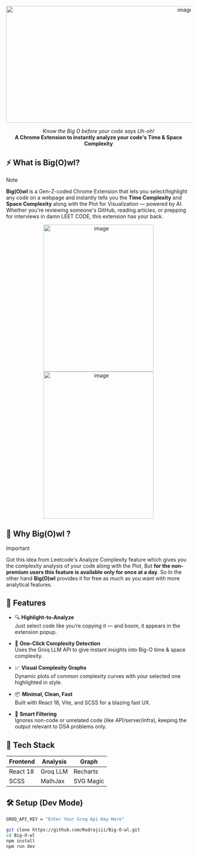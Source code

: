 <p align="center">
<!--   <img src="src/assets/Big(O)wl.png" alt="Big(O)wl Logo" width="150" /> -->
<img width="960" height="318" alt="image" src="https://github.com/user-attachments/assets/9b29b3cf-14f3-426a-85aa-b6aebe2cf909" />

</p>

<div align="center">
<!--   <h1 align="center">Big(O)wl 🦉</h1> -->
  <em>Know the Big O before your code says Uh-oh!</em><br/>
  <strong>A Chrome Extension to instantly analyze your code's Time & Space Complexity</strong>
</div>

## ⚡ What is Big(O)wl?
> [!NOTE]  
> **Big(O)wl** is a Gen-Z-coded Chrome Extension that lets you select/highlight any code on a webpage and instantly tells you the **Time Complexity** and **Space Complexity** along with the Plot for Visualization — powered by AI.  
Whether you're reviewing someone's GitHub, reading articles, or prepping for interviews in damn LEET CODE, this extension has your back.

<div align="center">
  <img width="300" height="400" alt="image" src="https://github.com/user-attachments/assets/c82d442e-0be2-4019-898d-cc3b7c18dad1" />
<img width="300" height="400" alt="image" src="https://github.com/user-attachments/assets/8be59259-bd54-4788-a30d-62045b6c82ad" />
</div>

## 🤔 Why Big(O)wl ?
> [!IMPORTANT] 
> Got this idea from Leetcode's Analyze Complexity feature which gives you the complexity analysis of your code along with the Plot, But **for the non-premium users this feature is available only for once at a day**. So In the other hand **Big(O)wl** provides it for free as much as you want with more analytical features.  



## 🧠 Features

- 🔍 **Highlight-to-Analyze**  
  Just select code like you’re copying it — and boom, it appears in the extension popup.

- 🚀 **One-Click Complexity Detection**  
  Uses the Groq LLM API to give instant insights into Big-O time & space complexity.

- 📈 **Visual Complexity Graphs**  
  Dynamic plots of common complexity curves with your selected one highlighted in style.

- 📦 **Minimal, Clean, Fast**  
  Built with React 18, Vite, and SCSS for a blazing fast UX.

- 🧠 **Smart Filtering**  
  Ignores non-code or unrelated code (like API/server/infra), keeping the output relevant to DSA problems only.



## 🧰 Tech Stack

| Frontend | Analysis | Graph |
|----------|----------|-------|
| React 18 | Groq LLM | Recharts |
| SCSS     | MathJax  | SVG Magic |



## 🛠️ Setup (Dev Mode)

```bash
GROQ_API_KEY = "Enter Your Groq Api Key Here"
```
```bash
git clone https://github.com/Rudrajiii/Big-O-wl.git
cd Big-O-wl
npm install
npm run dev
```


